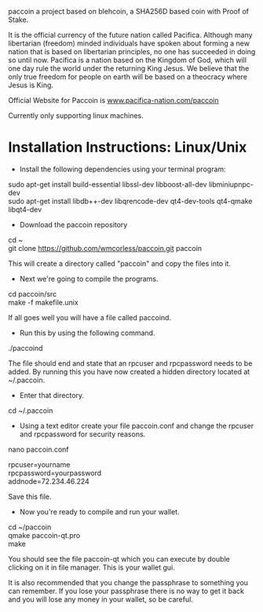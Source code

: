 paccoin a project based on blehcoin, a SHA256D based coin with Proof of Stake.

It is the official currency of the future nation called Pacifica. Although many libertarian (freedom) minded 
individuals have spoken about forming a new nation that is based on libertarian principles, no one has succeeded 
in doing so until now. Pacifica is a nation based on the Kingdom of God, which will one day rule the world under 
the returning King Jesus. We believe that the only true freedom for people on earth will be based on a theocracy 
where Jesus is King.

Official Website for Paccoin is www.pacifica-nation.com/paccoin

Currently only supporting linux machines.

<h1>Installation Instructions: Linux/Unix</h1>

* Install the following dependencies using your terminal program:

sudo apt-get install build-essential libssl-dev libboost-all-dev libminiupnpc-dev<br>
sudo apt-get install libdb++-dev libqrencode-dev qt4-dev-tools qt4-qmake libqt4-dev

* Download the paccoin repository

cd ~<br>
git clone https://github.com/wmcorless/paccoin.git paccoin

This will create a directory called "paccoin" and copy the files into it. 

* Next we're going to compile the programs.

cd paccoin/src<br>
make -f makefile.unix

If all goes well you will have a file called paccoind. 

* Run this by using the following command.

./paccoind

The file should end and state that an rpcuser and rpcpassword needs to be added. By running this you have now created 
a hidden directory located at ~/.paccoin. 

* Enter that directory.

cd ~/.paccoin

* Using a text editor create your file paccoin.conf and change the rpcuser and rpcpassword for security 
reasons. 

nano paccoin.conf

rpcuser=yourname<br>
rpcpassword=yourpassword<br>
addnode=72.234.46.224

Save this file. 

* Now you're ready to compile and run your wallet.

cd ~/paccoin<br>
qmake paccoin-qt.pro<br>
make

You should see the file paccoin-qt which you can execute by double clicking on it in file manager. This is your wallet 
gui.

It is also recommended that you change the passphrase to something you can remember. If you lose your passphrase 
there is no way to get it back and you will lose any money in your wallet, so be careful.
